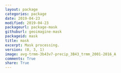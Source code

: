 ```yaml
---
layout: package
categories: package
date: 2019-04-23
modified: 2019-04-23
packageurl: package-mask
githuburl: geoimagine-mask
packageid: mask
title: mask
excerpt: Mask processing.
version: (0, 3, 1)
image: avg-trmm-3b43v7-precip_3B43_trmm_2001-2016_A
comments: True
share: True
---
```

